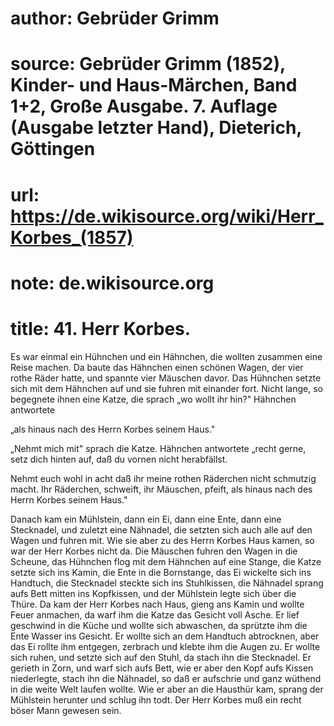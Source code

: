 # author: Gebrüder Grimm
# source: Gebrüder Grimm (1852), Kinder- und Haus-Märchen, Band 1+2, Große Ausgabe. 7. Auflage (Ausgabe letzter Hand), Dieterich, Göttingen
# url: https://de.wikisource.org/wiki/Herr_Korbes_(1857)
# note: de.wikisource.org
# title: 41. Herr Korbes.

Es war einmal ein Hühnchen und ein Hähnchen, die wollten zusammen eine Reise machen. Da baute das Hähnchen einen schönen Wagen, der vier rothe Räder hatte, und spannte vier Mäuschen davor. Das Hühnchen setzte sich mit dem Hähnchen auf und sie fuhren mit einander fort. Nicht lange, so begegnete ihnen eine Katze, die sprach „wo wollt ihr hin?" Hähnchen antwortete 

„als hinaus nach des Herrn Korbes seinem Haus." 

„Nehmt mich mit" sprach die Katze. Hähnchen antwortete „recht gerne, setz dich hinten auf, daß du vornen nicht herabfällst. 

Nehmt euch wohl in acht daß ihr meine rothen Räderchen nicht schmutzig macht. Ihr Räderchen, schweift, ihr Mäuschen, pfeift, als hinaus nach des Herrn Korbes seinem Haus." 

Danach kam ein Mühlstein, dann ein Ei, dann eine Ente, dann eine Stecknadel, und zuletzt eine Nähnadel, die setzten sich auch alle auf den Wagen und fuhren mit. Wie sie aber zu des Herrn Korbes Haus kamen, so war der Herr Korbes nicht da. Die Mäuschen fuhren den Wagen in die Scheune, das Hühnchen flog mit dem Hähnchen auf eine Stange, die Katze setzte sich ins Kamin, die Ente in die Bornstange, das Ei wickelte sich ins Handtuch,  die Stecknadel steckte sich ins Stuhlkissen, die Nähnadel sprang aufs Bett mitten ins Kopfkissen, und der Mühlstein legte sich über die Thüre. Da kam der Herr Korbes nach Haus, gieng ans Kamin und wollte Feuer anmachen, da warf ihm die Katze das Gesicht voll Asche. Er lief geschwind in die Küche und wollte sich abwaschen, da sprützte ihm die Ente Wasser ins Gesicht. Er wollte sich an dem Handtuch abtrocknen, aber das Ei rollte ihm entgegen, zerbrach und klebte ihm die Augen zu. Er wollte sich ruhen, und setzte sich auf den Stuhl, da stach ihn die Stecknadel. Er gerieth in Zorn, und warf sich aufs Bett, wie er aber den Kopf aufs Kissen niederlegte, stach ihn die Nähnadel, so daß er aufschrie und ganz wüthend in die weite Welt laufen wollte. Wie er aber an die Hausthür kam, sprang der Mühlstein herunter und schlug ihn todt. Der Herr Korbes muß ein recht böser Mann gewesen sein. 

